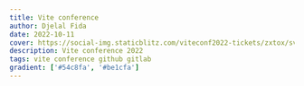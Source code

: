 ```yaml
---
title: Vite conference
author: Djelal Fida
date: 2022-10-11
cover: https://social-img.staticblitz.com/viteconf2022-tickets/zxtox/svelte
description: Vite conference 2022
tags: vite conference github gitlab
gradient: ['#54c8fa', '#be1cfa']
---
```

